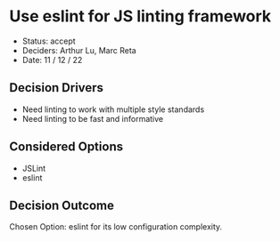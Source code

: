 # Use eslint for JS linting framework

-   Status: accept
-   Deciders: Arthur Lu, Marc Reta
-   Date: 11 / 12 / 22

## Decision Drivers

-   Need linting to work with multiple style standards
-   Need linting to be fast and informative

## Considered Options

-   JSLint
-   eslint

## Decision Outcome

Chosen Option: eslint for its low configuration complexity.
